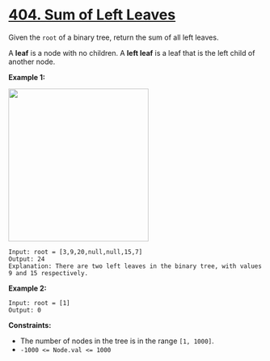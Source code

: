 # [404. Sum of Left Leaves](https://leetcode.com/problems/sum-of-left-leaves/description/)

Given the `root` of a binary tree, return the sum of all left leaves.

A **leaf**  is a node with no children. A **left leaf**  is a leaf that is the left child of another node.

**Example 1:** 

<img alt="" src="https://assets.leetcode.com/uploads/2021/04/08/leftsum-tree.jpg" style="width: 277px; height: 302px;">

```
Input: root = [3,9,20,null,null,15,7]
Output: 24
Explanation: There are two left leaves in the binary tree, with values 9 and 15 respectively.
```

**Example 2:** 

```
Input: root = [1]
Output: 0
```

**Constraints:** 

- The number of nodes in the tree is in the range `[1, 1000]`.
- `-1000 <= Node.val <= 1000`
